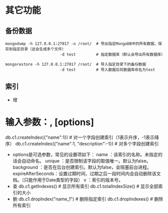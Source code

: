 # 其它功能

## 备份数据

```
mongodump -h 127.0.0.1:27017 -o /root/  # 导出指定MongoDB中的所有数据，保存到指定目录（这会生成多个文件）
                        -d test         # 指定数据库（默认会导出所有数据库）

mongorestore -h 127.0.0.1:27017 /root/  # 导入指定目录下的备份数据
                        -d test         # 导入数据后将数据库命名为test
```

## 索引

- 增
# 输入参数：<keys>, [options]
db.c1.createIndex({"name":1})      # 对一个字段创建索引（1表示升序，-1表示降序）
db.c1.createIndex({"name":1, "description":-1})  # 对多个字段创建索引
  - options是可选参数，常见的设置项如下：
name      ：该索引的名称。未指定的话会自动命名。
unique    ：是否限制该字段的取值唯一。默认为false。
background  ：是否在后台创建索引。默认为false，会阻塞前台进程。
expireAfterSeconds：设置过期时间，过期之后一段时间内会自动删除该文档。（只能作用于Date类型的字段）
v      ：索引的版本号。
- 查
db.c1.getIndexes()      # 显示所有索引
db.c1.totalIndexSize()    # 显示全部索引的大小
- 删
db.c1.dropIndex("name_1")    # 删除指定索引
db.c1.dropIndexes()      # 删除所有索引

